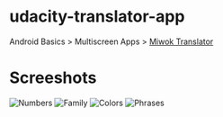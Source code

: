 # udacity-translator-app
Android Basics > Multiscreen Apps > [Miwok Translator](https://classroom.udacity.com/courses/ud839/lessons/7633778648/concepts/75563355080923)

# Screeshots
![Numbers](https://raw.githubusercontent.com/kulbirsaini/udacity-translator-app/master/screenshots/Numbers.png)
![Family](https://raw.githubusercontent.com/kulbirsaini/udacity-translator-app/master/screenshots/Family.png)
![Colors](https://raw.githubusercontent.com/kulbirsaini/udacity-translator-app/master/screenshots/Colors.png)
![Phrases](https://raw.githubusercontent.com/kulbirsaini/udacity-translator-app/master/screenshots/Phrases.png)
